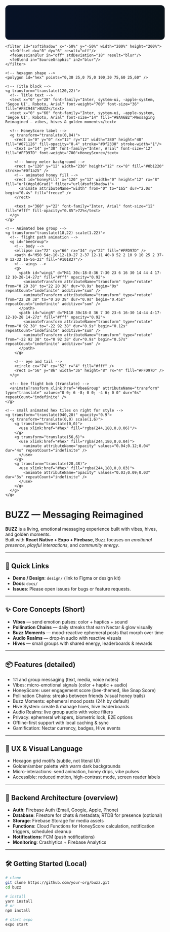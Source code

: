 <!--
  README.md — BUZZ (Animated GitHub README)
  Paste this whole file into your repo's README.md (UTF-8).
-->

<!-- ===== Animated SVG Header ===== -->
<!-- GitHub renders inline SVG in Markdown; this SVG contains self-contained animations -->
<svg xmlns="http://www.w3.org/2000/svg" viewBox="0 0 1200 260" width="100%" preserveAspectRatio="xMidYMid meet" role="img" aria-labelledby="title desc" style="background: linear-gradient(90deg,#071226,#081223 40%, #061018); border-radius:12px;">
  <title id="title">BUZZ — Messaging Reimagined</title>
  <desc id="desc">Animated header with flying bee, honey meter, and glowing title for BUZZ app</desc>

  <!-- defs: gradients, drop shadows -->
  <defs>
    <linearGradient id="goldGrad" x1="0" x2="1">
      <stop offset="0" stop-color="#FFD97D"/>
      <stop offset="1" stop-color="#F4B400"/>
    </linearGradient>

    <filter id="softShadow" x="-50%" y="-50%" width="200%" height="200%">
      <feOffset dx="0" dy="6" result="off"/>
      <feGaussianBlur in="off" stdDeviation="18" result="blur"/>
      <feBlend in="SourceGraphic" in2="blur"/>
    </filter>

    <!-- hexagon shape -->
    <polygon id="hex" points="0,30 25,0 75,0 100,30 75,60 25,60" />
  </defs>

  <!-- background subtle glow -->
  <rect x="0" y="0" width="1200" height="260" fill="url(#bgGrad)" opacity="0"/>
  <g transform="translate(40,30)" opacity="0.95">

    <!-- Title block -->
    <g transform="translate(120,22)">
      <!-- Title text -->
      <text x="0" y="28" font-family="Inter, system-ui, -apple-system, 'Segoe UI', Roboto, Arial" font-weight="700" font-size="36" fill="#F8C948">BUZZ</text>
      <text x="0" y="60" font-family="Inter, system-ui, -apple-system, 'Segoe UI', Roboto, Arial" font-size="14" fill="#9AA6B2">Messaging Reimagined — vibes, hives & golden moments</text>

      <!-- HoneyScore label -->
      <g transform="translate(0,84)">
        <rect x="0" y="0" rx="12" ry="12" width="380" height="48" fill="#071126" fill-opacity="0.4" stroke="#0f2330" stroke-width="1"/>
        <text x="14" y="30" font-family="Inter, Arial" font-size="12" fill="#FFD97D" font-weight="700">HoneyScore</text>

        <!-- honey meter background -->
        <rect x="120" y="12" width="230" height="12" rx="8" fill="#0b1220" stroke="#0f1a25" />
        <!-- animated honey fill -->
        <rect id="honeyFill" x="120" y="12" width="0" height="12" rx="8" fill="url(#goldGrad)" filter="url(#softShadow)">
          <animate attributeName="width" from="0" to="165" dur="2.0s" begin="0.4s" fill="freeze" />
        </rect>

        <text x="360" y="22" font-family="Inter, Arial" font-size="12" fill="#fff" fill-opacity="0.85">72%</text>
      </g>
    </g>

    <!-- Animated bee group -->
    <g transform="translate(18,22) scale(1.22)">
      <!-- flight path animation -->
      <g id="beeGroup">
        <!-- body -->
        <ellipse cx="72" cy="66" rx="34" ry="22" fill="#FFD97D" />
        <path d="M50 54c-10-12-10-27 2-37 12-11 40-8 52 2 10 9 10 25 2 37-9 12-32 16-56-2z" fill="#101827"/>
        <!-- wings -->
        <g>
          <path id="wingL" d="M41 30c-18-8-36 7-30 23 6 16 30 14 44 4 17-12 10-28-14-27z" fill="#fff" opacity="0.92">
            <animateTransform attributeName="transform" type="rotate" from="0 20 38" to="22 20 38" dur="0.9s" begin="0s" repeatCount="indefinite" additive="sum" />
            <animateTransform attributeName="transform" type="rotate" from="22 20 38" to="0 20 38" dur="0.9s" begin="0.45s" repeatCount="indefinite" additive="sum" />
          </path>
          <path id="wingR" d="M110 30c18-8 36 7 30 23-6 16-30 14-44 4-17-12-10-28 14-27z" fill="#fff" opacity="0.92">
            <animateTransform attributeName="transform" type="rotate" from="0 92 38" to="-22 92 38" dur="0.9s" begin="0.12s" repeatCount="indefinite" additive="sum" />
            <animateTransform attributeName="transform" type="rotate" from="-22 92 38" to="0 92 38" dur="0.9s" begin="0.57s" repeatCount="indefinite" additive="sum" />
          </path>
        </g>

        <!-- eye and tail -->
        <circle cx="74" cy="52" r="4" fill="#fff" />
        <rect x="56" y="86" width="36" height="8" rx="4" fill="#FFD97D" />
      </g>

      <!-- bee flight bob (translate) -->
      <animateTransform xlink:href="#beeGroup" attributeName="transform" type="translate" values="0 0; 6 -8; 0 0; -4 6; 0 0" dur="6s" repeatCount="indefinite" />
    </g>

    <!-- small animated hex tiles on right for style -->
    <g transform="translate(940,20)" opacity="0.9">
      <g transform="translate(0,0) scale(1.6)">
        <g transform="translate(0,0)">
          <use xlink:href="#hex" fill="rgba(244,180,0,0.06)"/>
        </g>
        <g transform="translate(56,6)">
          <use xlink:href="#hex" fill="rgba(244,180,0,0.04)">
            <animate attributeName="opacity" values="0.04;0.12;0.04" dur="4s" repeatCount="indefinite" />
          </use>
        </g>
        <g transform="translate(28,48)">
          <use xlink:href="#hex" fill="rgba(244,180,0,0.03)">
            <animate attributeName="opacity" values="0.03;0.09;0.03" dur="3s" repeatCount="indefinite" />
          </use>
        </g>
      </g>
    </g>

  </g>
</svg>

<!-- ===== Markdown Content ===== -->

# BUZZ — Messaging Reimagined

**BUZZ** is a living, emotional messaging experience built with vibes, hives, and golden moments.  
Built with **React Native + Expo + Firebase**, Buzz focuses on *emotional presence*, *playful interactions*, and *community energy*.

---

## 🚀 Quick Links
- **Demo / Design**: `design/` (link to Figma or design kit)
- **Docs**: `docs/`
- **Issues**: Please open issues for bugs or feature requests.

---

## ✨ Core Concepts (Short)
- **Vibes** — send emotion pulses: color + haptics + sound  
- **Pollination Chains** — daily streaks that earn Nectar & glow visually  
- **Buzz Moments** — mood-reactive ephemeral posts that morph over time  
- **Audio Realms** — drop-in audio with reactive visuals  
- **Hives** — small groups with shared energy, leaderboards & rewards

---

## 📦 Features (detailed)
- 1:1 and group messaging (text, media, voice notes)  
- Vibes: micro-emotional signals (color + haptic + audio)  
- HoneyScore: user engagement score (bee-themed, like Snap Score)  
- Pollination Chains: streaks between friends (visual honey trails)  
- Buzz Moments: ephemeral mood posts (24h by default)  
- Hive System: create & manage hives, hive leaderboards  
- Audio Realms: live group audio with voice filters  
- Privacy: ephemeral whispers, biometric lock, E2E options  
- Offline-first support with local caching & sync  
- Gamification: Nectar currency, badges, Hive events

---

## 🎨 UX & Visual Language
- Hexagon grid motifs (subtle, not literal UI)  
- Golden/amber palette with warm dark backgrounds  
- Micro-interactions: send animation, honey drips, vibe pulses  
- Accessible: reduced motion, high-contrast mode, screen reader labels

---

## 🧱 Backend Architecture (overview)
- **Auth**: Firebase Auth (Email, Google, Apple, Phone)  
- **Database**: Firestore for chats & metadata; RTDB for presence (optional)  
- **Storage**: Firebase Storage for media assets  
- **Functions**: Cloud Functions for HoneyScore calculation, notification triggers, scheduled cleanup  
- **Notifications**: FCM (push notifications)  
- **Monitoring**: Crashlytics + Firebase Analytics

---

## 🛠 Getting Started (Local)
```bash
# clone
git clone https://github.com/your-org/buzz.git
cd buzz

# install
yarn install
# or
npm install

# start expo
expo start
